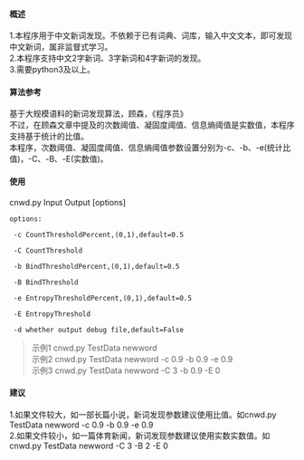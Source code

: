 #### 概述

1.本程序用于中文新词发现。不依赖于已有词典、词库，输入中文文本，即可发现中文新词，属非监督式学习。 <br>
2.本程序支持中文2字新词、3字新词和4字新词的发现。 <br>
3.需要python3及以上。 <br>

#### 算法参考

基于大规模语料的新词发现算法，顾森，《程序员》 <br>
不过，在顾森文章中提及的次数阈值、凝固度阈值、信息熵阈值是实数值，本程序支持基于统计的比值。 <br>
本程序，次数阈值、凝固度阈值、信息熵阈值参数设置分别为-c、-b、-e(统计比值)，-C、-B、-E(实数值)。 <br>

#### 使用

cnwd.py Input Output [options]

	options:
	 
	 -c CountThresholdPercent,(0,1),default=0.5
	 
	 -C CountThreshold
	 
	 -b BindThresholdPercent,(0,1),default=0.5
	 
	 -B BindThreshold
	 
	 -e EntropyThresholdPercent,(0,1),default=0.5
	 
	 -E EntropyThreshold
	 
	 -d whether output debug file,default=False
	 
>示例1  cnwd.py  TestData  newword <br>
>示例2  cnwd.py  TestData  newword  -c 0.9  -b 0.9  -e 0.9 <br>
>示例3  cnwd.py  TestData  newword  -C 3  -b 0.9  -E 0 <br>
	 
#### 建议

1.如果文件较大，如一部长篇小说，新词发现参数建议使用比值。如cnwd.py  TestData  newword  -c 0.9  -b 0.9  -e 0.9 <br>
2.如果文件较小，如一篇体育新闻，新词发现参数建议使用实数实数值。如cnwd.py  TestData  newword  -C 3  -B 2  -E 0 <br>
 